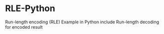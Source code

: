 # RLE-Python
Run-length encoding (RLE) Example in Python include Run-length decoding for encoded result
